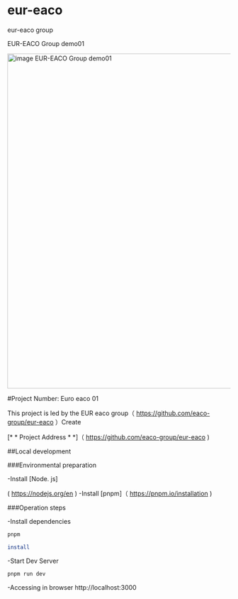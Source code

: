 # eur-eaco
eur-eaco group

EUR-EACO Group demo01

<img width="836" height="755" alt="image EUR-EACO Group demo01" src="https://github.com/user-attachments/assets/dcc400f9-a4a6-4327-94e8-f272012adf13" />



#Project Number: Euro eaco 01

This project is led by the EUR eaco group（ https://github.com/eaco-group/eur-eaco ）Create

[* * Project Address * *]（ https://github.com/eaco-group/eur-eaco )

##Local development

###Environmental preparation

-Install [Node. js]

( https://nodejs.org/en )
-Install [pnpm]（ https://pnpm.io/installation )

###Operation steps

-Install dependencies

```sh
pnpm 

install
```

-Start Dev Server

```sh
pnpm run dev
```

-Accessing in browser http://localhost:3000
